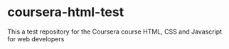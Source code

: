 # coursera-html-test
This a test repository for the Coursera course HTML, CSS and Javascript for web 
developers
